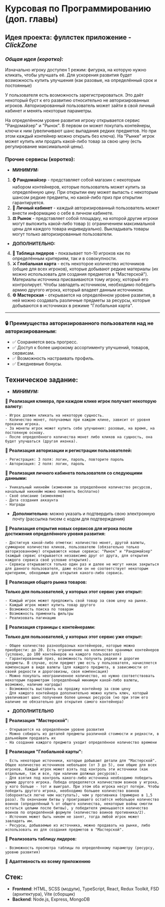 # Курсовая по Программированию (доп. главы)

## Идея проекта: фуллстек приложение - **_ClickZone_**

### **_Общая идея (коротко):_**

Изначально игроку доступен 1 режим: фигурка, на которую нужно кликать, чтобы улучшать её. Для ускорения развития будет возможность купить улучшения (как разовые, на определённый срок и постоянные)

У пользователя есть возможность зарегистрироваться. Это даёт некоторый буст к его развитию относительно не авторизированных игроков. Авторизированный пользователь может зайти в свой личный кабинет и менять некоторые параметры.

На определённом уровне развития игроку открывается сервис "Рандомайзер" и "Рынок". В первом он может покупать контейнеры, ключи к ним (увеличивают шанс выпадания редких предметов. Но при этом каждый контейнер можно открыть без ключа). На "Рынке" игрок может купить или продать какой-либо товар за свою цену (есть регулирование максимальной цены).

### Прочие сервисы (коротко):

- **МИНИМУМ:**

1. **⌚️ Рандомайзер** - представляет собой магазин с некоторым набором контейнеров, которые пользователь может купить за определённую цену. При открытии ему может выпасть с некоторым шансом редкие предметы, но какой-либо приз при открытии гарантируется.
2. **🔑 Личный кабинет** - каждый авторизированный пользователь может внести информацию о себе в личном кабинете.
3. **⚖️ Рынок** - представляет собой площадку, на которой другие игроки могут выложить какой-либо товар (с ограничением максимальной цены для каждого товара индивидуально). Выкладывать товары могут только авторизированные пользователи.

- **ДОПОЛНИТЕЛЬНО:**

4. **📖 Таблица лидеров** - показывает топ-10 игроков как по определённым критериям, так и в совокупности.
5. **⚔️ Глобальная карта** - есть некоторое количество источников (общие для всех игроков), которые добывают редкие материалы (их можно использовать для создания предметов в "Мастерской"). Материалы источника присваиваются тому игроку, который его контролирует. Чтобы завладеть источником, необходимо победить армию другого игрока, который владеет данным источником.
6. **⚙️ Мастерская** - открывается на определённом уровне развития, в ней можно создавать различные предметы за ресурсы, которые добываются в источниках в режиме "Глобальная карта".

---

### 🔒 Преимущества авторизированного пользователя над не авторизированным:

- ✅ Сохраняется весь прогресс.
- ✅ Доступ к более широкому ассортименту улучшений, товаров, сервисам.
- ✅ Возможность настраивать профиль.
- ✅ Ежедневные бонусы.

## **Техническое задание:**

- **МИНИМУМ:**

🔵 **Реализация кликера, при каждом клике игрок получает некоторую валюту:**

    - Игрок должен кликать на некоторую сущность.
    - Количество монет, получаемых при каждом клике, зависит от уровня прокачки игрока.
    - За монеты игрок может купить себе улучшения: разовые, на время, на постоянную основу.
    - После определённого количества монет либо кликов на сущность, она будет улучшаться (другая иконка).

🔵 **Реализация авторизации и регистрации пользователей:**

    - Регистрация: 3 поля: логин, пароль, повторите пароль
    - Авторизация: 2 поля: логин, пароль

🔵 **Реализация личного кабинета пользователя со следующими данными:**

    - Уникальный никнейм (изменяем за определённое количество ресурсов, начальный никнейм можно поменять бесплатно)
    - Своё описание (изменяемо)
    - Дата создания аккаунта
    - Награды

- **Дополнительно:** можно указать и подтвердить свою электронную почту (рассылка писем с кодом для подтверждения)

🔵 **Реализация открытия новых сервисов для игрока после достижения определённого уровня развития:**

    - Достигнув какой-либо отметки: количество монет, другой валюты, суммарное количество кликов, пользователю (обязательно только авторизованному) открываются новые сервисы: "Рынок" и "Рандомайзер" (каждый сервис открывается независимо друг от друга, для открытия каждого сервиса своё условие открытия).
    - Сервисы открываются только один раз и далее не могут никак закрыться для данного пользователя, даже если он не соответствует некоторым критериям, обходимым для открытия какого-либо сервиса.

🔵 **Реализация общего рынка товаров:**

**Только для пользователей, у которых этот сервис уже открыт:**

    - Каждый игрок может предложить свой товар за свою цену на рынке.
    - Каждый игрок может купить товар другого
    - Возможность поиска по товарам
    - Возможность применить фильтры
    - Реализовать пагинацию

🔵 **Реализация страницы с контейнерами:**

**Только для пользователей, у которых этот сервис уже открыт:**

    - Общее количество разнообразных контейнеров, которые можно приобрести: до 20. Есть ограничение на количество хранимых контейнеров (условно, до 100 контейнеров на каждого пользователя)
    - Гарантированный приз, возможность получить редкие и дорогие предметы. В случае, если предмет уже есть у пользователя, начисляется компенсация в виде валюты (для каждого предмета, в зависимости от своей редкости и дороговизны, своя компенсация)
    - Можно покупать неограниченное количество, но нужно соответствовать некоторым параметрам (определённый минимум какой-либо валюты, возможно, наличие награды)
    - Возможность выставить на продажу контейнер за свою цену
    - Для каждого контейнера дополнительно можно купить ключ, который увеличивает шанс получения более ценных ресурсов (но при этом его наличие не обязательно для открытия самого контейнера)

- **ДОПОЛНИТЕЛЬНО**

🔵 **Реализация "Мастерской":**

    - Открывается на определённом уровне развития
    - Можно собирать из деталей предметы различной стоимости и редкости, в дальнейшем продавать их
    - На создание каждого предмета уходит определённое количество времени

🔵 **Реализация "Глобальной карты":**

    - Есть некоторые источники, которые добывают детали для "Мастерской". Общее количество источников небольшое (от 3 до 5), они общие для всех игроков. Каждый игрок может взять под контроль эти источники (как отдельные, так и все, при наличии должных ресурсов).
    - Для взятия под контроль какого-либо источника необходимо победить армию другого игрока. Победа определяется количеством воинов у игрока, у кого больше - тот и выиграл. При этом оба игрока несут потери. Чтобы победить другого игрока, необходимо большее количество воинов (обороняться легче чем наступать), чем у противника (примерно в 1,5 раза). По окончании битвы у проигравшего остаётся небольшое количество воинов (определённый % от общего количества, некоторые войны смогли остаться целыми после битвы), у победителя уменьшается количество воинов по определённой формуле (количество воинов противника/2).
    - Источник может быть никем не занят, тогда любой игрок может завладеть им.
    - Ресурсы, добываемые из источника, можно продавать на рынке, либо использовать их для создания предметов в "Мастерской".

🔵 **Реализовать таблицу лидеров:**

    - Возможность просмотра таблицы по определённому параметру (ресурсу, уровню развития)

🔵 **Адаптивность ко всему приложению**

## Стек:

- **Frontend**: HTML, SCSS (модули), TypeScript, React, Redux Toolkit, FSD (архитектура), Vite (сборщик)
- **Backend**: Node.js, Express, MongoDB
